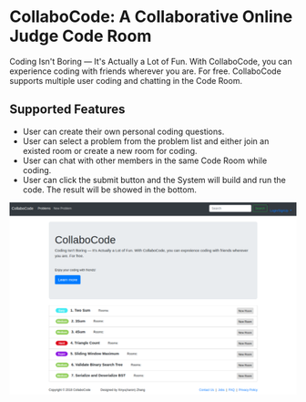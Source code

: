 # CollaboCode: A Collaborative Online Judge Code Room
Coding Isn't Boring — It's Actually a Lot of Fun. With CollaboCode, you can experience coding with friends wherever you are. For free.
CollaboCode supports multiple user coding and chatting in the Code Room.

## Supported Features
* User can create their own personal coding questions.
* User can select a problem from the problem list and either join an existed room or create a new room for coding.
* User can chat with other members in the same Code Room while coding.
* User can click the submit button and the System will build and run the code. The result will be showed in the bottom.

![image](https://github.com/Eitelkit/CollaboCode/blob/master/CollaboCode_image/index.png)





